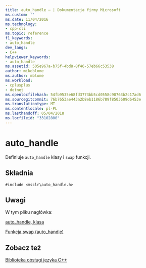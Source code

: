 ```yaml
---
title: auto_handle — | Dokumentacja firmy Microsoft
ms.custom: ''
ms.date: 11/04/2016
ms.technology:
- cpp-cli
ms.topic: reference
f1_keywords:
- auto_handle
dev_langs:
- C++
helpviewer_keywords:
- auto_handle
ms.assetid: 505e967a-b75f-4bd8-8f46-57eb66c53538
author: mikeblome
ms.author: mblome
ms.workload:
- cplusplus
- dotnet
ms.openlocfilehash: 54fb9535e68fd3773bb5cd0558c90763b2c17ad6
ms.sourcegitcommit: 76b7653ae443a2b8eb1186b789f8503609d6453e
ms.translationtype: MT
ms.contentlocale: pl-PL
ms.lasthandoff: 05/04/2018
ms.locfileid: "33102800"
---
```

# <a name="autohandle"></a>auto_handle
Definiuje `auto_handle` klasy i `swap` funkcji.  
  
## <a name="syntax"></a>Składnia  
  
```  
#include <msclr\auto_handle.h>  
```  
  
## <a name="remarks"></a>Uwagi  
 W tym pliku nagłówka:  
  
 [auto_handle, klasa](../dotnet/auto-handle-class.md)  
  
 [Funkcja swap (auto_handle)](../dotnet/swap-function-auto-handle.md)  
  
## <a name="see-also"></a>Zobacz też  
 [Biblioteka obsługi języka C++](../dotnet/cpp-support-library.md)